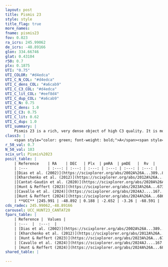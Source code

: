 ```yaml
---
layout: post
title: Pismis 23
style: style
title_flag: true
more_names: 
fname: pismis23
fov: 0.023
ra_icrs: 245.99062
de_icrs: -48.89166
glon: 334.66746
glat: 0.43104
r50: 0.7
plx: 0.1875
UTI: "0.75"
UTI_COLOR: "#d4edca"
UTI_C_N_COL: "#d4edca"
UTI_C_dens_COL: "#a6cab9"
UTI_C_C3_COL: "#d4edca"
UTI_C_lit_COL: "#eef8d4"
UTI_C_dup_COL: "#a6cab9"
UTI_C_N: 0.75
UTI_C_dens: 1.0
UTI_C_C3: 0.75
UTI_C_lit: 0.62
UTI_C_dup: 1.0
UTI_summary: |
    Pismis 23 is a rich, very dense object of high C3 quality. It is moderately studied in the literature.
class3: |
    <span style="color: green; font-weight: bold;">A</span><span style="color: #FFC300; font-weight: bold;">B</span>
r_50_val: 0.7
N_50_val: 103
scix_url: Pismis%2023
posit_table: |
    | Reference    | RA    | DEC   | Plx  | pmRA  | pmDE   |  Rv  |
    | :---         | :---: | :---: | :---: | :---: | :---: | :---: |
    |[Dias et al. (2002)](https://scixplorer.org/abs/2002A%26A...389..871D) | 245.992 | -48.892 | -- | -5.51 | -3.42 | -- |
    |[Kharchenko et al. (2012)](https://scixplorer.org/abs/2012A%26A...543A.156K) | 245.991 | -48.895 | -- | -7.45 | 1.19 | -- |
    |[Cantat-Gaudin et al. (2020)](https://scixplorer.org/abs/2020A%26A...640A...1C) | 245.99 | -48.891 | 0.166 | -2.679 | -3.209 | -- |
    |[Hunt & Reffert (2023)](https://scixplorer.org/abs/2023A%26A...673A.114H) | 245.992 | -48.893 | 0.181 | -2.718 | -3.334 | -38.085 |
    |[Cavallo et al. (2024)](https://scixplorer.org/abs/2024AJ....167...12C) | 245.979 | -48.892 | 0.185 | -- | -- | -- |
    |[Hunt & Reffert (2024)](https://scixplorer.org/abs/2024A%26A...686A..42H) | 245.992 | -48.893 | 0.181 | -2.718 | -3.334 | -38.085 |
    | **UCC** |245.991 | -48.892 | 0.188 | -2.652 | -3.26 | -68.591 | 
cds_radec: 245.99062,-48.89166
carousel: UCC_HUNT23_CANTAT20
fpars_table: |
    | Reference |  Values |
    | :---  |  :---:  |
    | [Dias et al. (2002)](https://scixplorer.org/abs/2002A%26A...389..871D) | `E(B-V)=2.0, Dist=2600.0, Age=8.48` |
    | [Kharchenko et al. (2012)](https://scixplorer.org/abs/2012A%26A...543A.156K) | `e_bv=1.457, distance=2820, log_age=8.565` |
    | [Hunt & Reffert (2023)](https://scixplorer.org/abs/2023A%26A...673A.114H) | `AV50=5.445, diffAV50=2.809, MOD50=13.384, logAge50=8.711` |
    | [Cavallo et al. (2024)](https://scixplorer.org/abs/2024AJ....167...12C) | `AV50=5.42, dMod50=13.66, logAge50=6.62, [Fe/H]50=0.16` |
    | [Hunt & Reffert (2024)](https://scixplorer.org/abs/2024A%26A...686A..42H) | `MassJ=4613.13` |
shared_table: |
    
---
```


